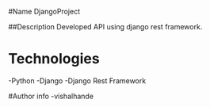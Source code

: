 #Name
DjangoProject

##Description
Developed API using django rest framework.

# Technologies
-Python
-Django 
-Django Rest Framework

#Author info
-vishalhande
